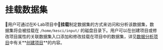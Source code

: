 # 挂载数据集

用户可通过在K-Lab项目中**挂载**制定数据集的方式来访问和分析该数据集，数据集将会被挂载在 `/home/kesci/input/` 的磁盘目录下。用户可以在创建项目或修改项目属性的关联数据集入口添加和修改挂载在项目中的数据集，详见[数据分析项目](/ch5/chapter5.md)中有关**[创建项目](/ch5/create_lab.md)**的内容。